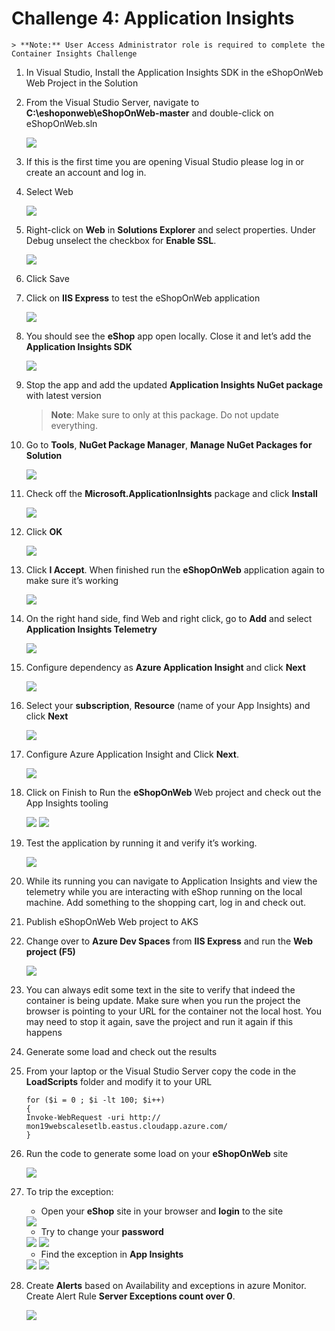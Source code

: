 # Challenge 4: Application Insights 

    > **Note:** User Access Administrator role is required to complete the Container Insights Challenge

1. In Visual Studio, Install the Application Insights SDK in the eShopOnWeb Web Project in the Solution

2. From the Visual Studio Server, navigate to **C:\eshoponweb\eShopOnWeb-master** and double-click on eShopOnWeb.sln

    <img src="images/vs.jpg"/>

3. If this is the first time you are opening Visual Studio please log in or create an account and log in.

4. Select Web

    <img src="images/11.jpg"/>

5. Right-click on **Web** in **Solutions Explorer** and select properties. Under Debug unselect the checkbox for **Enable SSL**.

    <img src="images/21.jpg"/>

6. Click Save

7. Click on **IIS Express** to test the eShopOnWeb application

    <img src="images/vs21.jpg"/>

8. You should see the **eShop** app open locally. Close it and let’s add the **Application Insights SDK**

    <img src="images/vs4.jpg"/>

9. Stop the app and add the updated **Application Insights NuGet package** with latest version

    > **Note**: Make sure to only at this package. Do not update everything.

10. Go to **Tools**, **NuGet Package Manager**, **Manage NuGet Packages for Solution**

    <img src="images/vs12.jpg"/>

11. Check off the **Microsoft.ApplicationInsights** package and click **Install**

    <img src="images/vs13.jpg"/>

12. Click **OK**

    <img src="images/vs131.jpg"/>

13. Click **I Accept**. When finished run the **eShopOnWeb** application again to make sure it’s working

    <img src="images/vs132.jpg"/>

14. On the right hand side, find Web and right click, go to **Add** and select **Application Insights Telemetry**

    <img src="images/vs5.jpg"/>

15. Configure dependency as **Azure Application Insight** and click **Next**

    <img src="images/vs61.jpg"/>

16. Select your **subscription**, **Resource** (name of your App Insights) and click **Next**

    <img src="images/vs71.jpg"/>

17. Configure Azure Application Insight and Click **Next**.

    <img src="images/vs81.jpg"/>

18. Click on Finish to Run the **eShopOnWeb** Web project and check out the App Insights tooling

    <img src="images/91.jpg"/>

    <img src="images/101.jpg"/>

19. Test the application by running it and verify it’s working.

    <img src="images/111.jpg"/>

20. While its running you can navigate to Application Insights and view the telemetry while you are interacting with eShop running on the local machine. Add something to the shopping cart, log in and check out.

21. Publish eShopOnWeb Web project to AKS

22. Change over to **Azure Dev Spaces** from **IIS Express** and run the **Web project (F5)**

    <img src="images/1.jpg"/>

23. You can always edit some text in the site to verify that indeed the container is being update. Make sure when you run the project the browser is pointing to your URL for the container not the local host. You may need to stop it again, save the project and run it again if this happens

24. Generate some load and check out the results

25. From your laptop or the Visual Studio Server copy the code in the **LoadScripts** folder and modify it to your URL

    ```
    for ($i = 0 ; $i -lt 100; $i++)
    {
    Invoke-WebRequest -uri http:// mon19webscalesetlb.eastus.cloudapp.azure.com/
    }
    ```
26. Run the code to generate some load on your **eShopOnWeb** site

    <img src="images/vs16.jpg"/>

27. To trip the exception:

    * Open your **eShop** site in your browser and **login** to the site

    <img src="images/vs17.jpg"/>

    * Try to change your **password**

    <img src="images/vs18.jpg"/>

    <img src="images/vs19.jpg"/>

    * Find the exception in **App Insights**

    <img src="images/vs201.jpg"/>

    <img src="images/vs202.jpg"/>

28. Create **Alerts** based on Availability and exceptions in azure Monitor. Create Alert Rule **Server Exceptions count over 0**.

    <img src="images/vs22.jpg"/>
